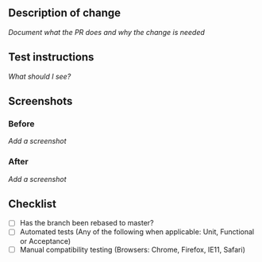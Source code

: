 ## Description of change

_Document what the PR does and why the change is needed_

## Test instructions

_What should I see?_

## Screenshots
### Before

_Add a screenshot_

### After

_Add a screenshot_

## Checklist

[//]: # "When submitting a PR make sure the code review guidelines have been satisfied.
https://github.com/uktrade/data-hub-frontend/blob/master/docs/Code%20review%20guidelines.md"

- [ ] Has the branch been rebased to master?
- [ ] Automated tests (Any of the following when applicable: Unit, Functional or Acceptance)
- [ ] Manual compatibility testing (Browsers: Chrome, Firefox, IE11, Safari)
